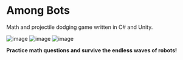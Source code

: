 # Among Bots
Math and projectile dodging game written in C# and Unity.

![image](https://github.com/Raymond-Xia/among-bots/assets/32081318/0899a6f1-34aa-4dab-88df-8d2e9e174a9c) ![image](https://github.com/Raymond-Xia/among-bots/assets/32081318/5962ad9a-d33c-472a-a0db-7a2ea73506a0) ![image](https://github.com/Raymond-Xia/among-bots/assets/32081318/e4b5261f-49dd-42d0-b297-41e74fd862dc)



**Practice math questions and survive the endless waves of robots!**
